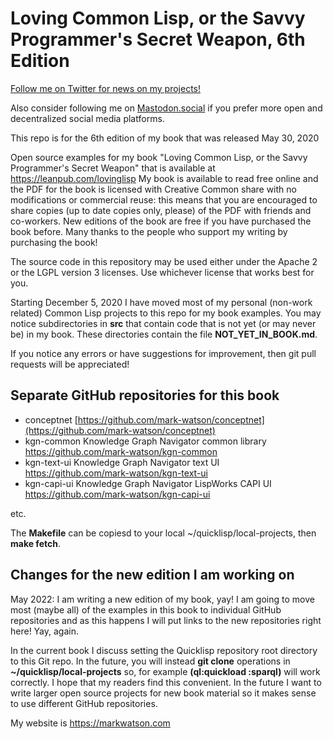 # Loving Common Lisp, or the Savvy Programmer's Secret Weapon, 6th Edition

[Follow me on Twitter for news on my projects!](https://twitter.com/mark_l_watson)

Also consider following me on [Mastodon.social](https://mastodon.social/@mark_watson) if you prefer more open and decentralized social media platforms.

This repo is for the 6th edition of my book that was released May 30, 2020

Open source examples for my book "Loving Common Lisp, or the Savvy Programmer's Secret Weapon" that is available at https://leanpub.com/lovinglisp My book is available to read free online and the PDF for the book is licensed with Creative Common share with no modifications or commercial reuse: this means that you are encouraged to share copies (up to date copies only, please) of the PDF with friends and co-workers. New editions of the book are free if you have purchased the book before. Many thanks to the people who support my writing by purchasing the book!

The source code in this repository may be used either under the Apache 2 or the LGPL version 3 licenses. Use whichever license that works best for you.

Starting December 5, 2020 I have moved most of my personal (non-work related) Common Lisp projects to this repo for my book examples. You may notice subdirectories in **src** that contain code that is not yet (or may never be) in my book. These directories contain the file **NOT_YET_IN_BOOK.md**.

If you notice any errors or have suggestions for improvement, then git pull requests will be appreciated!

## Separate GitHub repositories for this book

- conceptnet [https://github.com/mark-watson/conceptnet](https://github.com/mark-watson/conceptnet)
- kgn-common Knowledge Graph Navigator common library https://github.com/mark-watson/kgn-common
- kgn-text-ui Knowledge Graph Navigator text UI https://github.com/mark-watson/kgn-text-ui
- kgn-capi-ui Knowledge Graph Navigator LispWorks CAPI UI https://github.com/mark-watson/kgn-capi-ui

etc.

The **Makefile** can be copiesd to your local ~/quicklisp/local-projects, then **make fetch**.

## Changes for the new edition I am working on

May 2022: I am writing a new edition of my book, yay! I am going to move most (maybe all) of the examples in this book to individual GitHub repositories and as this happens I will put links to the new repositories right here! Yay, again.

In the current book I discuss setting the Quicklisp repository root directory to this Git repo. In the future, you will instead **git clone** operations in **~/quicklisp/local-projects** so, for example **(ql:quickload :sparql)** will work correctly. I hope that my readers find this convenient. In the future I want to write larger open source projects for new book material so it makes sense to use different GitHub repositories.

My website is https://markwatson.com
